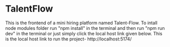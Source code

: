 # TalentFlow
This is the frontend of a mini hiring platform named Talent-Flow.
To intall node modules folder run "npm install" in the terminal and then run "npm run dev" in the terminal or just simply click the local host link given below.
This is the local host link to run the project- http://localhost:5174/
